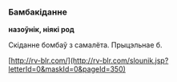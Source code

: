 ### Бамбакіданне
**назоўнік, ніякі род**

Скіданне бомбаў з самалёта. Прыцэльнае б.

<a rel="author">[http://rv-blr.com/](http://rv-blr.com/slounik.jsp?letterId=0&maskId=0&pageId=350)</a>
